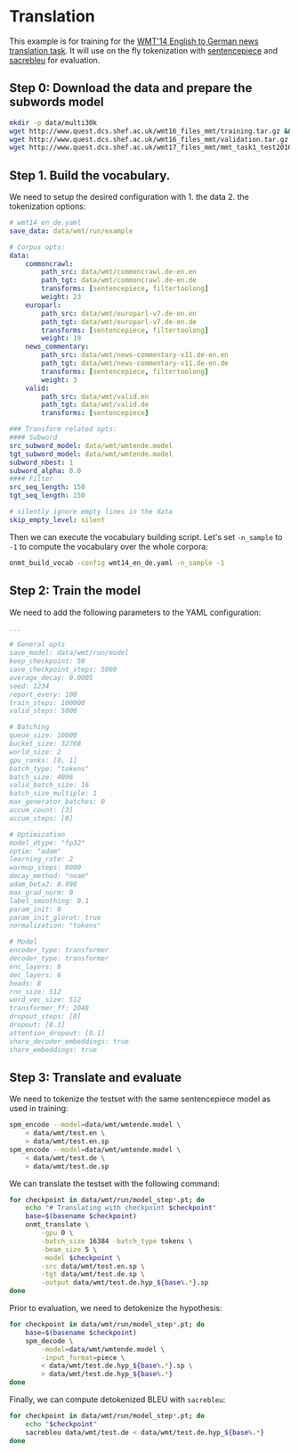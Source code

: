 
# Translation

This example is for training for the [WMT'14 English to German news translation task](https://www.statmt.org/wmt14/translation-task.html). It will use on the fly tokenization with [sentencepiece](https://github.com/google/sentencepiece) and [sacrebleu](https://github.com/mjpost/sacrebleu) for evaluation.


## Step 0: Download the data and prepare the subwords model

```bash
mkdir -p data/multi30k
wget http://www.quest.dcs.shef.ac.uk/wmt16_files_mmt/training.tar.gz &&  tar -xf training.tar.gz -C data/multi30k && rm training.tar.gz
wget http://www.quest.dcs.shef.ac.uk/wmt16_files_mmt/validation.tar.gz && tar -xf validation.tar.gz -C data/multi30k && rm validation.tar.gz
wget http://www.quest.dcs.shef.ac.uk/wmt17_files_mmt/mmt_task1_test2016.tar.gz && tar -xf mmt_task1_test2016.tar.gz -C data/multi30k && rm mmt_task1_test2016.tar.gz
```

## Step 1. Build the vocabulary.

We need to setup the desired configuration with 1. the data 2. the tokenization options:

```yaml
# wmt14_en_de.yaml
save_data: data/wmt/run/example

# Corpus opts:
data:
    commoncrawl:
        path_src: data/wmt/commoncrawl.de-en.en
        path_tgt: data/wmt/commoncrawl.de-en.de
        transforms: [sentencepiece, filtertoolong]
        weight: 23
    europarl:
        path_src: data/wmt/europarl-v7.de-en.en
        path_tgt: data/wmt/europarl-v7.de-en.de
        transforms: [sentencepiece, filtertoolong]
        weight: 19
    news_commentary:
        path_src: data/wmt/news-commentary-v11.de-en.en
        path_tgt: data/wmt/news-commentary-v11.de-en.de
        transforms: [sentencepiece, filtertoolong]
        weight: 3
    valid:
        path_src: data/wmt/valid.en
        path_tgt: data/wmt/valid.de
        transforms: [sentencepiece]

### Transform related opts:
#### Subword
src_subword_model: data/wmt/wmtende.model
tgt_subword_model: data/wmt/wmtende.model
subword_nbest: 1
subword_alpha: 0.0
#### Filter
src_seq_length: 150
tgt_seq_length: 150

# silently ignore empty lines in the data
skip_empty_level: silent

```

Then we can execute the vocabulary building script. Let's set `-n_sample` to `-1` to compute the vocabulary over the whole corpora:

```bash
onmt_build_vocab -config wmt14_en_de.yaml -n_sample -1
```

## Step 2: Train the model

We need to add the following parameters to the YAML configuration:

```yaml
...

# General opts
save_model: data/wmt/run/model
keep_checkpoint: 50
save_checkpoint_steps: 5000
average_decay: 0.0005
seed: 1234
report_every: 100
train_steps: 100000
valid_steps: 5000

# Batching
queue_size: 10000
bucket_size: 32768
world_size: 2
gpu_ranks: [0, 1]
batch_type: "tokens"
batch_size: 4096
valid_batch_size: 16
batch_size_multiple: 1
max_generator_batches: 0
accum_count: [3]
accum_steps: [0]

# Optimization
model_dtype: "fp32"
optim: "adam"
learning_rate: 2
warmup_steps: 8000
decay_method: "noam"
adam_beta2: 0.998
max_grad_norm: 0
label_smoothing: 0.1
param_init: 0
param_init_glorot: true
normalization: "tokens"

# Model
encoder_type: transformer
decoder_type: transformer
enc_layers: 6
dec_layers: 6
heads: 8
rnn_size: 512
word_vec_size: 512
transformer_ff: 2048
dropout_steps: [0]
dropout: [0.1]
attention_dropout: [0.1]
share_decoder_embeddings: true
share_embeddings: true
```

## Step 3: Translate and evaluate

We need to tokenize the testset with the same sentencepiece model as used in training:

```bash
spm_encode --model=data/wmt/wmtende.model \
    < data/wmt/test.en \
    > data/wmt/test.en.sp
spm_encode --model=data/wmt/wmtende.model \
    < data/wmt/test.de \
    > data/wmt/test.de.sp
```

We can translate the testset with the following command:

```bash
for checkpoint in data/wmt/run/model_step*.pt; do
    echo "# Translating with checkpoint $checkpoint"
    base=$(basename $checkpoint)
    onmt_translate \
        -gpu 0 \
        -batch_size 16384 -batch_type tokens \
        -beam_size 5 \
        -model $checkpoint \
        -src data/wmt/test.en.sp \
        -tgt data/wmt/test.de.sp \
        -output data/wmt/test.de.hyp_${base%.*}.sp
done
```

Prior to evaluation, we need to detokenize the hypothesis:

```bash
for checkpoint in data/wmt/run/model_step*.pt; do
    base=$(basename $checkpoint)
    spm_decode \
        -model=data/wmt/wmtende.model \
        -input_format=piece \
        < data/wmt/test.de.hyp_${base%.*}.sp \
        > data/wmt/test.de.hyp_${base%.*}
done
```


Finally, we can compute detokenized BLEU with `sacrebleu`:

```bash
for checkpoint in data/wmt/run/model_step*.pt; do
    echo "$checkpoint"
    sacrebleu data/wmt/test.de < data/wmt/test.de.hyp_${base%.*}
done
```
